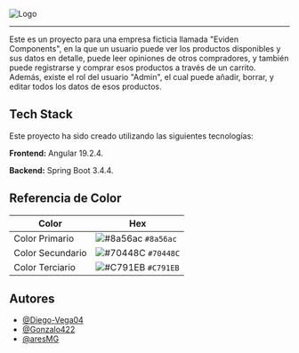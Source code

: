 ![Logo](https://github.com/user-attachments/assets/c42c35ff-b2f0-4fe5-a35f-bbcebc8af4d6) 

---
Este es un proyecto para una empresa ficticia llamada "Eviden Components", en la que un usuario puede ver los productos disponibles y sus datos en detalle, 
puede leer opiniones de otros compradores, y también puede registrarse y comprar esos productos a través de un carrito. 
Además, existe el rol del usuario "Admin", el cual puede añadir, borrar, y editar todos los datos de esos productos. 


## Tech Stack
Este proyecto ha sido creado utilizando las siguientes tecnologías: 

**Frontend:** Angular 19.2.4.

**Backend:** Spring Boot 3.4.4.



## Referencia de Color

| Color             | Hex                                                                |
| ----------------- | ------------------------------------------------------------------ |
| Color Primario    | ![#8a56ac](https://placehold.co/15x15/8a56ac/8a56ac.png) `#8a56ac` |
| Color Secundario  | ![#70448C](https://placehold.co/15x15/70448C/70118C.png) `#70448C` |
| Color Terciario   | ![#C791EB](https://placehold.co/15x15/C791EB/C791EB.png) `#C791EB` |



## Autores

- [@Diego-Vega04](https://github.com/Diego-Vega04)
- [@Gonzalo422](https://github.com/Gonzalo422)
- [@aresMG](https://github.com/aresMG)

